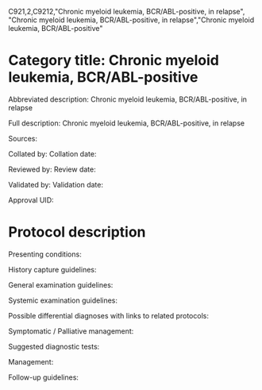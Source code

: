 C921,2,C9212,"Chronic myeloid leukemia, BCR/ABL-positive, in relapse", "Chronic myeloid leukemia, BCR/ABL-positive, in relapse","Chronic myeloid leukemia, BCR/ABL-positive"
# Category title: Chronic myeloid leukemia, BCR/ABL-positive

Abbreviated description: Chronic myeloid leukemia, BCR/ABL-positive, in relapse

Full description: Chronic myeloid leukemia, BCR/ABL-positive, in relapse

Sources:

Collated by:
Collation date:

Reviewed by:
Review date:

Validated by:
Validation date:

Approval UID:

# Protocol description

Presenting conditions:

History capture guidelines:

General examination guidelines:

Systemic examination guidelines:

Possible differential diagnoses with links to related protocols:

Symptomatic / Palliative management:

Suggested diagnostic tests:

Management:

Follow-up guidelines:
